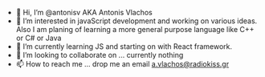 - 👋 Hi, I’m @antonisv AKA Antonis Vlachos
- 👀 I’m interested in javaScript development and working on various ideas. Also I am planing of learning a more general purpose language like C++ or C# or Java
- 🌱 I’m currently learning JS and starting on with React framework.
- 💞️ I’m looking to collaborate on ... currently nothing
- 📫 How to reach me ... drop me an email a.vlachos@radiokiss.gr

<!---
antonisv/antonisv is a ✨ special ✨ repository because its `README.md` (this file) appears on your GitHub profile.
You can click the Preview link to take a look at your changes.
--->
